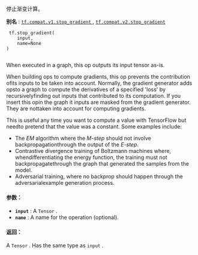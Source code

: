 停止渐变计算。

**别名** : [ `tf.compat.v1.stop_gradient` ](/api_docs/python/tf/stop_gradient), [ `tf.compat.v2.stop_gradient` ](/api_docs/python/tf/stop_gradient)

```
 tf.stop_gradient(
    input,
    name=None
)
 
```

When executed in a graph, this op outputs its input tensor as-is.

When building ops to compute gradients, this op prevents the contribution ofits inputs to be taken into account.  Normally, the gradient generator adds opsto a graph to compute the derivatives of a specified 'loss' by recursivelyfinding out inputs that contributed to its computation.  If you insert this opin the graph it inputs are masked from the gradient generator.  They are nottaken into account for computing gradients.

This is useful any time you want to compute a value with TensorFlow but needto pretend that the value was a constant. Some examples include:

- The *EM* algorithm where the *M-step* should not involve backpropagationthrough the output of the *E-step*.
- Contrastive divergence training of Boltzmann machines where, whendifferentiating the energy function, the training must not backpropagatethrough the graph that generated the samples from the model.
- Adversarial training, where no backprop should happen through the adversarialexample generation process.


#### 参数：
- **`input`** : A  `Tensor` .
- **`name`** : A name for the operation (optional).


#### 返回：
A  `Tensor` . Has the same type as  `input` .

